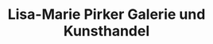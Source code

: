 ---
title: "Lisa-Marie Pirker Galerie und Kunsthandel"
url: /salzburg/lisa-marie-pirker-galerie-und-kunsthandel/
shop: Kunst
---
